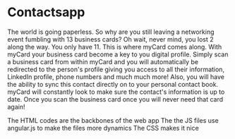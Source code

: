 # Contactsapp

The world is going paperless. So why are you still leaving a networking event fumbling
with 13 business cards? Oh wait, never mind, you lost 2 along the way. You only have 11. 
This is where myCard comes along. With myCard your business card become a key to you digital profile. 
Simply scan a business card from within myCard and you will automatically be redirected to the person's
profile giving you access to all their information, LinkedIn profile, phone numbers and much much more! 
Also, you will have the ability to sync this contact directly on to your personal contact book. myCard 
will constantly look to make sure the contact's information is up to date. Once you scan the business card 
once you will never need that card again!

The HTML codes are the backbones of the web app
The the JS files use angular.js to make the files more dynamics
The CSS makes it nice
